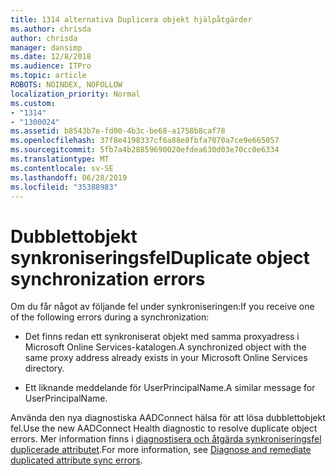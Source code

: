 ```yaml
---
title: 1314 alternativa Duplicera objekt hjälpåtgärder
ms.author: chrisda
author: chrisda
manager: dansimp
ms.date: 12/8/2018
ms.audience: ITPro
ms.topic: article
ROBOTS: NOINDEX, NOFOLLOW
localization_priority: Normal
ms.custom:
- "1314"
- "1300024"
ms.assetid: b8543b7e-fd00-4b3c-be68-a1758b8caf78
ms.openlocfilehash: 37f8e4198337cf6a88e8fbfa7070a7ce9e665057
ms.sourcegitcommit: 5fb7a4b28859690020efdea630d03e70cc0e6334
ms.translationtype: MT
ms.contentlocale: sv-SE
ms.lasthandoff: 06/28/2019
ms.locfileid: "35388983"
---
```

# <a name="duplicate-object-synchronization-errors"></a><span data-ttu-id="86ae8-102">Dubblettobjekt synkroniseringsfel</span><span class="sxs-lookup"><span data-stu-id="86ae8-102">Duplicate object synchronization errors</span></span>

<span data-ttu-id="86ae8-103">Om du får något av följande fel under synkroniseringen:</span><span class="sxs-lookup"><span data-stu-id="86ae8-103">If you receive one of the following errors during a synchronization:</span></span>

- <span data-ttu-id="86ae8-104">Det finns redan ett synkroniserat objekt med samma proxyadress i Microsoft Online Services-katalogen.</span><span class="sxs-lookup"><span data-stu-id="86ae8-104">A synchronized object with the same proxy address already exists in your Microsoft Online Services directory.</span></span>

- <span data-ttu-id="86ae8-105">Ett liknande meddelande för UserPrincipalName.</span><span class="sxs-lookup"><span data-stu-id="86ae8-105">A similar message for UserPrincipalName.</span></span>

<span data-ttu-id="86ae8-106">Använda den nya diagnostiska AADConnect hälsa för att lösa dubblettobjekt fel.</span><span class="sxs-lookup"><span data-stu-id="86ae8-106">Use the new AADConnect Health diagnostic to resolve duplicate object errors.</span></span> <span data-ttu-id="86ae8-107">Mer information finns i [diagnostisera och åtgärda synkroniseringsfel duplicerade attributet](https://docs.microsoft.com/azure/active-directory/hybrid/how-to-connect-health-diagnose-sync-errors).</span><span class="sxs-lookup"><span data-stu-id="86ae8-107">For more information, see [Diagnose and remediate duplicated attribute sync errors](https://docs.microsoft.com/azure/active-directory/hybrid/how-to-connect-health-diagnose-sync-errors).</span></span>
